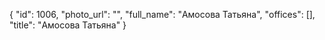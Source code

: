 {
    "id": 1006,
    "photo_url": "",
    "full_name": "Амосова Татьяна",
    "offices": [],
    "title": "Амосова Татьяна"
}